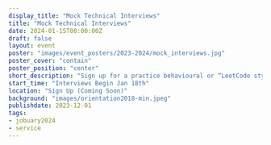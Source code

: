```yaml
---
display_title: "Mock Technical Interviews"
title: "Mock Technical Interviews"
date: 2024-01-15T00:00:00Z
draft: false
layout: event
poster: "images/event_posters/2023-2024/mock_interviews.jpg"
poster_cover: "contain"
poster_position: "center"
short_description: "Sign up for a practice behavioural or “LeetCode style” interview"
start_time: "Interviews Begin Jan 18th"
location: "Sign Up (Coming Soon)"
background: "images/orientation2018-min.jpeg"
publishdate: 2023-12-01
tags:
- jobuary2024
- service
---
```

